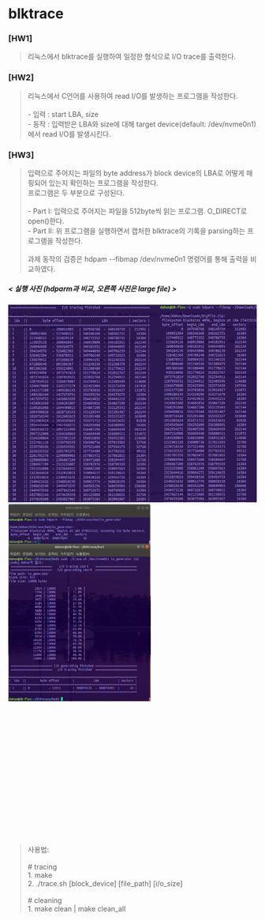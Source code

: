 # blktrace

### [HW1]
> 리눅스에서 blktrace를 실행하여 일정한 형식으로 I/O trace를 출력한다.

### [HW2]
> 리눅스에서 C언어를 사용하여 read I/O를 발생하는 프로그램을 작성한다.<br/>
<br/> - 입력 : start LBA, size
<br/> - 동작 : 입력받은 LBA와 size에 대해 target device(default: /dev/nvme0n1)에서 read I/O를 발생시킨다.

### [HW3]
> 입력으로 주어지는 파일의 byte address가 block device의 LBA로 어떻게 매핑되어 있는지 확인하는 프로그램을 작성한다.
<br/> 프로그램은 두 부분으로 구성된다.<br/>
<br/> - Part I: 입력으로 주어지는 파일을 512byte씩 읽는 프로그램. O_DIRECT로 open()한다.
<br/> - Part II: 위 프로그램을 실행하면서 캡처한 blktrace의 기록을 parsing하는 프로그램을 작성한다.<br/>
<br/> 과제 동작의 검증은 hdpam --fibmap /dev/nvme0n1 명령어를 통해 출력을 비교하였다. <br/>
##### < 실행 사진 (hdparm과 비교, 오른쪽 사진은 large file) >
<img src="./hw3/images/large_file.png" height="400px"/>
<img src="./hw3/images/screenshot.png" height="400px"/> <br/>
<br/><br/><br/><br/><br/><br/><br/><br/><br/><br/><br/><br/><br/><br/><br/><br/>
   
> 사용법: <br/>
<br/> # tracing
<br/> 1. make
<br/> 2. ./trace.sh [block_device] [file_path] [i/o_size] <br/>
<br/> # cleaning
<br/> 1. make clean | make clean_all
